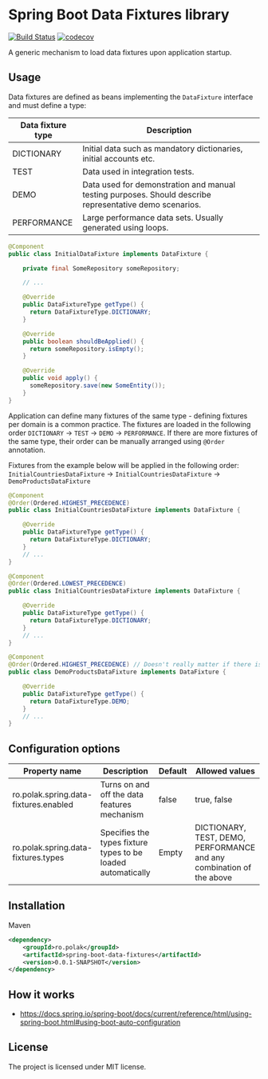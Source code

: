 # Spring Boot Data Fixtures library
[![Build Status](https://travis-ci.com/piotrpolak/spring-boot-data-fixtures.svg?branch=master)](https://travis-ci.com/piotrpolak/spring-boot-data-fixtures)
[![codecov](https://codecov.io/gh/piotrpolak/spring-boot-data-fixtures/branch/master/graph/badge.svg?token=MC4ZZAQCTJ)](https://codecov.io/gh/piotrpolak/spring-boot-data-fixtures/)


A generic mechanism to load data fixtures upon application startup.

## Usage

Data fixtures are defined as beans implementing the `DataFixture` interface and must define a type:

| Data fixture type | Description                                                                                             |
|-------------------|---------------------------------------------------------------------------------------------------------|
| DICTIONARY        | Initial data such as mandatory dictionaries, initial accounts etc.                                      |
| TEST              | Data used in integration tests.                                                                         |
| DEMO              | Data used for demonstration and manual testing purposes. Should describe representative demo scenarios. |
| PERFORMANCE       | Large performance data sets. Usually generated using loops.                                             |

```java
@Component
public class InitialDataFixture implements DataFixture {

    private final SomeRepository someRepository;

    // ...

    @Override
    public DataFixtureType getType() {
      return DataFixtureType.DICTIONARY;
    }

    @Override
    public boolean shouldBeApplied() {
      return someRepository.isEmpty();
    }

    @Override
    public void apply() {
      someRepository.save(new SomeEntity());
    }
}
```

Application can define many fixtures of the same type - defining fixtures per domain is a common practice.
The fixtures are loaded in the following order `DICTIONARY` -> `TEST` -> `DEMO` -> `PERFORMANCE`.
If there are more fixtures of the same type, their order can be manually arranged using `@Order` annotation.

Fixtures from the example below will be applied in the following order:
 `InitialCountriesDataFixture` -> `InitialCountriesDataFixture` -> `DemoProductsDataFixture`

```java
@Component
@Order(Ordered.HIGHEST_PRECEDENCE)
public class InitialCountriesDataFixture implements DataFixture {

    @Override
    public DataFixtureType getType() {
      return DataFixtureType.DICTIONARY;
    }
    // ...
}

@Component
@Order(Ordered.LOWEST_PRECEDENCE)
public class InitialCountriesDataFixture implements DataFixture {

    @Override
    public DataFixtureType getType() {
      return DataFixtureType.DICTIONARY;
    }
    // ...
}

@Component
@Order(Ordered.HIGHEST_PRECEDENCE) // Doesn't really matter if there is a single fixture of the demo type
public class DemoProductsDataFixture implements DataFixture {

    @Override
    public DataFixtureType getType() {
      return DataFixtureType.DEMO;
    }
    // ...
}
```


## Configuration options

| Property name                         | Description                                                  | Default | Allowed values                                                       |
|---------------------------------------|--------------------------------------------------------------|---------|----------------------------------------------------------------------|
| ro.polak.spring.data-fixtures.enabled | Turns on and off the data features mechanism                 | false   | true, false                                                          |
| ro.polak.spring.data-fixtures.types   | Specifies the types fixture types to be loaded automatically | Empty   | DICTIONARY, TEST, DEMO, PERFORMANCE and any combination of the above |

## Installation

Maven

```xml
<dependency>
    <groupId>ro.polak</groupId>
    <artifactId>spring-boot-data-fixtures</artifactId>
    <version>0.0.1-SNAPSHOT</version>
</dependency>
```

## How it works
- https://docs.spring.io/spring-boot/docs/current/reference/html/using-spring-boot.html#using-boot-auto-configuration

## License

The project is licensed under MIT license.